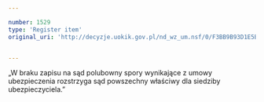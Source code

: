 ```yaml
---

number: 1529
type: 'Register item'
original_uri: 'http://decyzje.uokik.gov.pl/nd_wz_um.nsf/0/F3BB9B93D1E5B15FC125750F0034B0E5?OpenDocument'


---
```


„W braku zapisu na sąd polubowny spory wynikające z umowy ubezpieczenia rozstrzyga sąd powszechny właściwy dla siedziby ubezpieczyciela.”
